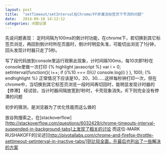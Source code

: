 ```yaml
---
layout: post
title:  "setTimeout/setInterval在Chrome/FF非激活标签页下节流的问题"
date:   2014-09-18 14:12:12
categories: 问题记录
---
```


先说问题表现：
定时间隔为100ms的倒计时功能，在chrome下，若切换到其它标签页浏览，再回到倒计时所在页面时，倒计时明显失准，可能切出浏览了1分钟，回头发现计时器只走了5秒。

写了段代码放到console里运行观察此现象，计时间隔100ms，每10次即1秒在console里做一次打印
{% highlight javascript %}
var i = 0;
setInterval(function(){
  i++; 
  if (i%10 === 0){//
    console.log(i)
  }
}, 100);
{% endhighlight %}
正常情况下应该是10，20，30……这样每秒钟打印一次，但在chrome中，当切换到其它标签页浏览一段时间再切回时，能明显发现计时器的【停滞】
经试验，当计时器间隔放宽到1秒时，卡壳现象消失。IE下则完全没有停滞的问题

初步的猜测，是浏览器为了优化性能而这么做的

放谷狗搜索之，在[stackoverflow][http://stackoverflow.com/questions/6032429/chrome-timeouts-interval-suspended-in-background-tabs]上发现了相关的讨论
而这位-MARK RUSHAKOFF的[论述][http://pivotallabs.com/chrome-and-firefox-throttle-settimeout-setinterval-in-inactive-tabs/]则比较全面，在最后也列出了一些解决的方案

